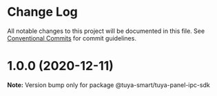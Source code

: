 # Change Log

All notable changes to this project will be documented in this file.
See [Conventional Commits](https://conventionalcommits.org) for commit guidelines.

# 1.0.0 (2020-12-11)

**Note:** Version bump only for package @tuya-smart/tuya-panel-ipc-sdk
